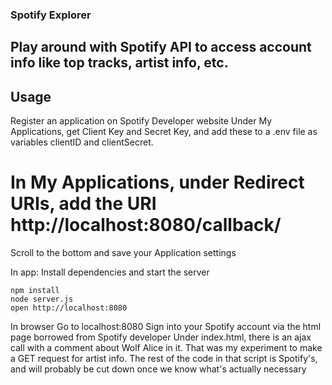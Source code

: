 ### Spotify Explorer

## Play around with Spotify API to access account info like top tracks, artist info, etc.

## Usage

Register an application on Spotify Developer website
Under My Applications, get Client Key and Secret Key, and add these to a .env file as variables clientID and clientSecret.


# In My Applications, under Redirect URIs, add the URI http://localhost:8080/callback/
Scroll to the bottom and save your Application settings

In app:
Install dependencies and start the server

```
npm install
node server.js
open http://localhost:8080
```

In browser
Go to localhost:8080
Sign into your Spotify account via the html page borrowed from Spotify developer
Under index.html, there is an ajax call with a comment about Wolf Alice in it. That was my experiment to make a GET request for artist info.
The rest of the code in that script is Spotify's, and will probably be cut down once we know what's actually necessary